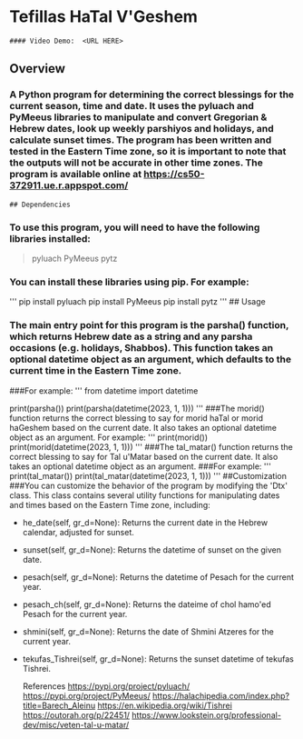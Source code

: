 # Tefillas HaTal V'Geshem
    #### Video Demo:  <URL HERE>

## Overview
    
### A Python program for determining the correct blessings for the current season, time and date. It uses the pyluach and PyMeeus libraries to manipulate and convert Gregorian & Hebrew dates, look up weekly parshiyos and holidays, and calculate sunset times. The program has been written and tested in the Eastern Time zone, so it is important to note that the outputs will not be accurate in other time zones. The program is available online at https://cs50-372911.ue.r.appspot.com/

    ## Dependencies
### To use this program, you will need to have the following libraries installed:

>pyluach
>PyMeeus
>pytz

### You can install these libraries using pip. For example:
'''
pip install pyluach
pip install PyMeeus
pip install pytz
'''
    ## Usage
### The main entry point for this program is the parsha() function, which returns Hebrew date as a string and any parsha occasions (e.g. holidays, Shabbos). This function takes an optional datetime object as an argument, which defaults to the current time in the Eastern Time zone.

###For example:
'''
from datetime import datetime

print(parsha())
print(parsha(datetime(2023, 1, 1)))
'''
###The morid() function returns the correct blessing to say for morid haTal or morid haGeshem based on the current date. It also takes an optional datetime object as an argument.
For example:
'''
print(morid())
print(morid(datetime(2023, 1, 1)))
'''
###The tal_matar() function returns the correct blessing to say for Tal u'Matar based on the current date. It also takes an optional datetime object as an argument.
###For example:
'''
print(tal_matar())
print(tal_matar(datetime(2023, 1, 1)))
'''
    ##Customization
###You can customize the behavior of the program by modifying the 'Dtx' class. This class contains several utility functions for manipulating dates and times based on the Eastern Time zone, including:

- he_date(self, gr_d=None): Returns the current date in the Hebrew calendar, adjusted for sunset.
- sunset(self, gr_d=None): Returns the datetime of sunset on the given date.
- pesach(self, gr_d=None): Returns the datetime of Pesach for the current year.
- pesach_ch(self, gr_d=None): Returns the dateime of chol hamo'ed Pesach for the current year.
- shmini(self, gr_d=None): Returns the date of Shmini Atzeres for the current year.
- tekufas_Tishrei(self, gr_d=None): Returns the sunset datetime of tekufas Tishrei.

    References
https://pypi.org/project/pyluach/
https://pypi.org/project/PyMeeus/
https://halachipedia.com/index.php?title=Barech_Aleinu
https://en.wikipedia.org/wiki/Tishrei
https://outorah.org/p/22451/
https://www.lookstein.org/professional-dev/misc/veten-tal-u-matar/
